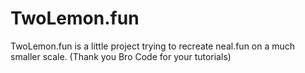# TwoLemon.fun
TwoLemon.fun is a little project trying to recreate neal.fun on a much smaller scale. (Thank you Bro Code for your tutorials)

